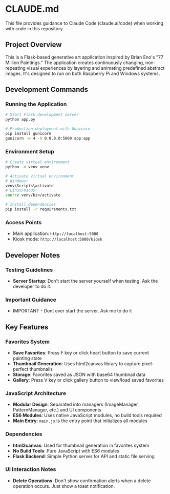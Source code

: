 # CLAUDE.md

This file provides guidance to Claude Code (claude.ai/code) when working with code in this repository.

## Project Overview

This is a Flask-based generative art application inspired by Brian Eno's "77 Million Paintings." The application creates continuously changing, non-repeating visual experiences by layering and animating predefined abstract images. It's designed to run on both Raspberry Pi and Windows systems.

## Development Commands

### Running the Application
```bash
# Start Flask development server
python app.py

# Production deployment with Gunicorn
pip install gunicorn
gunicorn -w 4 -b 0.0.0.0:5000 app:app
```

### Environment Setup
```bash
# Create virtual environment
python -m venv venv

# Activate virtual environment
# Windows:
venv\Scripts\activate
# Linux/macOS:
source venv/bin/activate

# Install dependencies
pip install -r requirements.txt
```

### Access Points
- Main application: `http://localhost:5000`
- Kiosk mode: `http://localhost:5000/kiosk`

## Developer Notes

### Testing Guidelines
- **Server Startup**: Don't start the server yourself when testing. Ask the developer to do it.

### Important Guidance
 - IMPORTANT - Dont ever start the server. Ask me to do it

## Key Features

### Favorites System
- **Save Favorites**: Press F key or click heart button to save current painting state
- **Thumbnail Generation**: Uses html2canvas library to capture pixel-perfect thumbnails
- **Storage**: Favorites saved as JSON with base64 thumbnail data
- **Gallery**: Press V key or click gallery button to view/load saved favorites

### JavaScript Architecture
- **Modular Design**: Separated into managers (ImageManager, PatternManager, etc.) and UI components
- **ES6 Modules**: Uses native JavaScript modules, no build tools required
- **Main Entry**: `main.js` is the entry point that initializes all modules

### Dependencies
- **html2canvas**: Used for thumbnail generation in favorites system
- **No Build Tools**: Pure JavaScript with ES6 modules
- **Flask Backend**: Simple Python server for API and static file serving

### UI Interaction Notes
- **Delete Operations**: Don't show confirmation alerts when a delete operation occurs. Just show a toast notification.